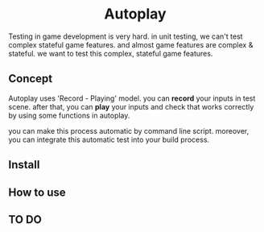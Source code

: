 <h1 align="center"> Autoplay </h1>

Testing in game development is very hard. in unit testing, we can't test complex stateful game features. and almost game features are complex & stateful. we want to test this complex, stateful game features.

## Concept

Autoplay uses 'Record - Playing' model. you can **record** your inputs in test scene. after that, you can **play** your inputs and check that works correctly by using some functions in autoplay.

you can make this process automatic by command line script. moreover, you can integrate this automatic test into your build process.

## Install

## How to use

## TO DO
